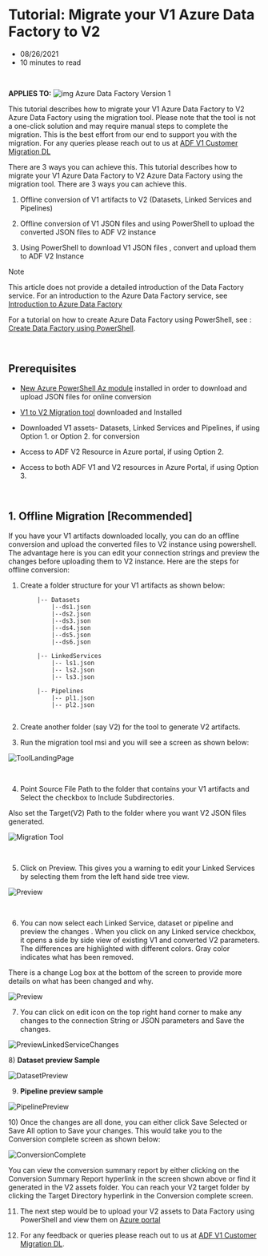# Tutorial: Migrate your V1 Azure Data Factory to V2

- 08/26/2021
- 10 minutes to read

&nbsp; &nbsp;

**APPLIES TO:** ![img](https://docs.microsoft.com/en-us/azure/data-factory/media/applies-to/yes.png) Azure Data Factory Version 1

This tutorial describes how to migrate your V1 Azure Data Factory to V2 Azure Data Factory using the migration tool. 
Please note that the tool is not a one-click solution and may require manual steps to complete the migration. This is the best effort from our end to support you with the migration. For any queries please reach out to us at [ADF V1 Customer Migration DL](mailto:adfcustomermigrate@microsoft.com)

There are 3 ways you can achieve this. 
This tutorial describes how to migrate your V1 Azure Data Factory to V2 Azure Data Factory using the migration tool. There are 3 ways you can achieve this. 

1. Offline conversion of V1 artifacts to V2 (Datasets, Linked Services and Pipelines)

2. Offline conversion of V1 JSON files and using PowerShell to upload the converted JSON files to ADF V2 instance

3. Using PowerShell to download V1 JSON files , convert and upload them to ADF V2 Instance


Note

This article does not provide a detailed introduction of the Data Factory service. For an introduction to the Azure Data Factory service, see [Introduction to Azure Data Factory](https://docs.microsoft.com/en-us/azure/data-factory/introduction)

For a tutorial on how to create Azure Data Factory using PowerShell, see : [Create Data Factory using PowerShell](https://docs.microsoft.com/en-us/azure/data-factory/quickstart-create-data-factory-powershell).

&nbsp;

## Prerequisites

- [New Azure PowerShell Az module](https://docs.microsoft.com/en-us/powershell/azure/install-az-ps?view=azps-5.0.0) installed in order to download and upload JSON files for online conversion

- [V1 to V2 Migration tool](./migrationtool/AdfUpgrader_20.2.63411.0.msi) downloaded and Installed


- Downloaded V1 assets- Datasets, Linked Services and Pipelines, if using Option 1. or Option 2. for conversion

- Access to ADF V2 Resource in Azure portal, if using Option 2.

- Access to both ADF V1 and V2 resources in Azure Portal, if using Option 3.

&nbsp;  
## 1. Offline Migration [Recommended]

If you have your V1 artifacts downloaded locally, you can do an offline conversion and upload the converted files to V2 instance using powershell. The advantage here is you can edit your connection strings and preview the changes before uploading them to V2 instance. Here are the steps for offline conversion:

1) Create a folder structure for your V1 artifacts as shown below:

```
        |-- Datasets
        	|--ds1.json
        	|--ds2.json
        	|--ds3.json
        	|--ds4.json
        	|--ds5.json
        	|--ds6.json
       
        |-- LinkedServices
        	|-- ls1.json
        	|-- ls2.json
        	|-- ls3.json
        
        |-- Pipelines
            |-- pl1.json
            |-- pl2.json
           
```



2) Create another folder (say V2) for the tool to generate V2 artifacts.

3) Run the migration tool msi and you will see a screen as shown below:

![ToolLandingPage](.attachments/migration-tool-landing-page.png)

&nbsp;

4) Point Source File Path to the folder that contains your V1 artifacts and Select the checkbox to Include Subdirectories.

​Also set the Target(V2) Path to the folder where you want V2 JSON files generated. 

![Migration Tool](.attachments/file-path-migration.png)

&nbsp;

5) Click on Preview. This gives you a warning to edit your Linked Services by selecting them from the left hand side tree view.

![Preview](.attachments/conversion-preview.png)
 
&nbsp;

6) You can now select each Linked Service, dataset or pipeline and preview the changes . When you click on any Linked service checkbox, it opens a side by side view of existing V1 and converted V2 parameters. The differences are highlighted with different colors. Gray color indicates what has been removed. 

There is a change Log box at the bottom of the screen to provide more details on what has been changed and why.


![Preview](.attachments/edit-linked-service.png)


7) You can click on edit icon on the top right hand corner to make any changes to the connection String or JSON parameters and Save the changes.

![PreviewLinkedServiceChanges](.attachments/edit-window-linked-service.png)


​8) **Dataset preview Sample**

![DatasetPreview](.attachments/dataset3-preview.png)


9)	 **Pipeline preview sample**

![PipelinePreview](.attachments/pipeline1-preview.png)


​10)	Once the changes are all done, you can either click Save Selected or Save All option to Save your changes. This would take you to the Conversion complete screen as shown below:

![ConversionComplete](.attachments/conversion-complete1.png)


You can view the conversion summary report by either clicking on the Conversion Summary Report hyperlink in the screen shown above or find it generated in the V2 assets folder. You can reach your V2 target folder by clicking the Target Directory hyperlink in the Conversion complete screen.
  &nbsp;   

11) The next step would be to upload your V2 assets to Data Factory using PowerShell and view them on [Azure portal](https://portal.azure.com/)

12) For any feedback or queries please reach out to us at [ADF V1 Customer Migration DL](mailto:adfcustomermigrate@microsoft.com).








